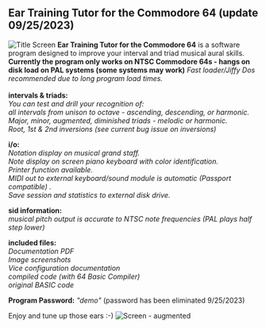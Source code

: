 ## Ear Training Tutor for the Commodore 64  (update 09/25/2023)
![Title Screen](https://github.com/SX64man/Ear-Training-Tutor-for-the-Commodore-64/assets/144634808/21f94e6c-a31b-4374-b4e1-c59f0d5efbf8)
**Ear Training Tutor for the Commodore 64** is a software program designed to improve your interval and triad musical aural skills.  
**Currently the program only works on NTSC Commodore 64s - hangs on disk load on PAL systems (some systems may work)** 
*Fast loader/Jiffy Dos recommended due to long program load times.*  
<br>**intervals & triads:**  
*You can test and drill your recognition of:*    
*all intervals from unison to octave - ascending, descending, or harmonic.*  
*Major, minor, augmented, diminished triads - melodic or harmonic.*  
*Root, 1st & 2nd inversions (see current bug issue on inversions)*  

**i/o:**  
*Notation display on musical grand staff.*   
*Note display on screen piano keyboard with color identification.*   
*Printer function available.*   
*MIDI out to external keyboard/sound module is automatic (Passport compatible) .*   
*Save session and statistics to external disk drive.*   

**sid information:**  
*musical pitch output is accurate to NTSC note frequencies (PAL plays half step lower)* 

**included files:**  
*Documentation PDF*   
*Image screenshots*   
*Vice configuration documentation*   
*compiled code (with 64 Basic Compiler)*   
*original BASIC code*   

**Program Password:** *"demo"*  (password has been eliminated 9/25/2023)

Enjoy and tune up those ears :-)
![Screen - augmented](https://github.com/SX64man/Ear-Training-Tutor-for-the-Commodore-64/assets/144634808/ca06f839-98e9-4300-acb9-ac94522e2d62)

